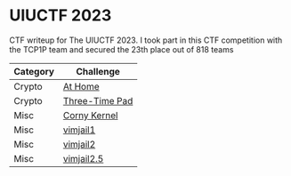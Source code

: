 # UIUCTF 2023
CTF writeup for The UIUCTF 2023. I took part in this CTF competition with the TCP1P team and secured the 23th place out of 818 teams

| Category | Challenge |
| --- | --- |
| Crypto | [At Home](/2023/UIUCTF%202023/At%20Home/)
| Crypto | [Three-Time Pad](/2023/UIUCTF%202023/Three-Time%20Pad/)
| Misc | [Corny Kernel](/2023/UIUCTF%202023/Corny%20Kernel/)
| Misc | [vimjail1](/2023/UIUCTF%202023/vimjail1/)
| Misc | [vimjail2](/2023/UIUCTF%202023/vimjail2/)
| Misc | [vimjail2.5](/2023/UIUCTF%202023/vimjail2.5/)